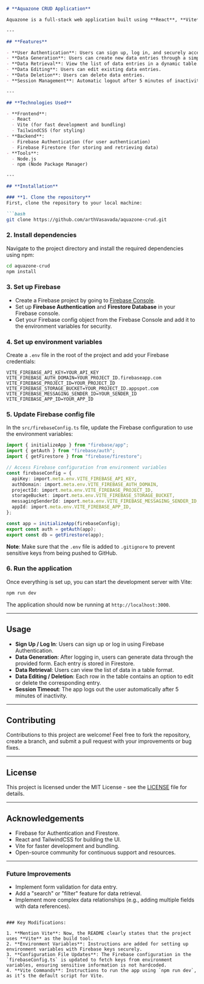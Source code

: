 
```markdown
# **Aquazone CRUD Application**

Aquazone is a full-stack web application built using **React**, **Vite**, and **Firebase**. It allows users to **create**, **read**, **update**, and **delete** data entries. The app features user authentication via **Firebase Authentication** and uses **Firebase Firestore** as the database to store and retrieve data.

---

## **Features**

- **User Authentication**: Users can sign up, log in, and securely access the application.
- **Data Generation**: Users can create new data entries through a simple form.
- **Data Retrieval**: View the list of data entries in a dynamic table.
- **Data Editing**: Users can edit existing data entries.
- **Data Deletion**: Users can delete data entries.
- **Session Management**: Automatic logout after 5 minutes of inactivity for security.

---

## **Technologies Used**

- **Frontend**: 
  - React
  - Vite (for fast development and bundling)
  - TailwindCSS (for styling)
- **Backend**:
  - Firebase Authentication (for user authentication)
  - Firebase Firestore (for storing and retrieving data)
- **Tools**:
  - Node.js
  - npm (Node Package Manager)

---

## **Installation**

### **1. Clone the repository**
First, clone the repository to your local machine:

```bash
git clone https://github.com/arthVasavada/aquazone-crud.git
```

### **2. Install dependencies**
Navigate to the project directory and install the required dependencies using npm:

```bash
cd aquazone-crud
npm install
```

### **3. Set up Firebase**

- Create a Firebase project by going to [Firebase Console](https://console.firebase.google.com/).
- Set up **Firebase Authentication** and **Firestore Database** in your Firebase console.
- Get your Firebase config object from the Firebase Console and add it to the environment variables for security.

### **4. Set up environment variables**

Create a `.env` file in the root of the project and add your Firebase credentials:

```env
VITE_FIREBASE_API_KEY=YOUR_API_KEY
VITE_FIREBASE_AUTH_DOMAIN=YOUR_PROJECT_ID.firebaseapp.com
VITE_FIREBASE_PROJECT_ID=YOUR_PROJECT_ID
VITE_FIREBASE_STORAGE_BUCKET=YOUR_PROJECT_ID.appspot.com
VITE_FIREBASE_MESSAGING_SENDER_ID=YOUR_SENDER_ID
VITE_FIREBASE_APP_ID=YOUR_APP_ID
```

### **5. Update Firebase config file**

In the `src/firebaseConfig.ts` file, update the Firebase configuration to use the environment variables:

```ts
import { initializeApp } from "firebase/app";
import { getAuth } from "firebase/auth";
import { getFirestore } from "firebase/firestore";

// Access Firebase configuration from environment variables
const firebaseConfig = {
  apiKey: import.meta.env.VITE_FIREBASE_API_KEY,
  authDomain: import.meta.env.VITE_FIREBASE_AUTH_DOMAIN,
  projectId: import.meta.env.VITE_FIREBASE_PROJECT_ID,
  storageBucket: import.meta.env.VITE_FIREBASE_STORAGE_BUCKET,
  messagingSenderId: import.meta.env.VITE_FIREBASE_MESSAGING_SENDER_ID,
  appId: import.meta.env.VITE_FIREBASE_APP_ID,
};

const app = initializeApp(firebaseConfig);
export const auth = getAuth(app);
export const db = getFirestore(app);
```

**Note**: Make sure that the `.env` file is added to `.gitignore` to prevent sensitive keys from being pushed to GitHub.

### **6. Run the application**
Once everything is set up, you can start the development server with Vite:

```bash
npm run dev
```

The application should now be running at `http://localhost:3000`.

---

## **Usage**

- **Sign Up / Log In**: Users can sign up or log in using Firebase Authentication.
- **Data Generation**: After logging in, users can generate data through the provided form. Each entry is stored in Firestore.
- **Data Retrieval**: Users can view the list of data in a table format.
- **Data Editing / Deletion**: Each row in the table contains an option to edit or delete the corresponding entry.
- **Session Timeout**: The app logs out the user automatically after 5 minutes of inactivity.

---

## **Contributing**

Contributions to this project are welcome! Feel free to fork the repository, create a branch, and submit a pull request with your improvements or bug fixes.

---

## **License**

This project is licensed under the MIT License - see the [LICENSE](LICENSE) file for details.

---

## **Acknowledgements**

- Firebase for Authentication and Firestore.
- React and TailwindCSS for building the UI.
- Vite for faster development and bundling.
- Open-source community for continuous support and resources.

---

### **Future Improvements**

- Implement form validation for data entry.
- Add a "search" or "filter" feature for data retrieval.
- Implement more complex data relationships (e.g., adding multiple fields with data references).
```

### Key Modifications:

1. **Mention Vite**: Now, the README clearly states that the project uses **Vite** as the build tool.
2. **Environment Variables**: Instructions are added for setting up environment variables with Firebase keys securely.
3. **Configuration File Updates**: The Firebase configuration in the `firebaseConfig.ts` is updated to fetch keys from environment variables, ensuring sensitive information is not hardcoded.
4. **Vite Commands**: Instructions to run the app using `npm run dev`, as it’s the default script for Vite.

